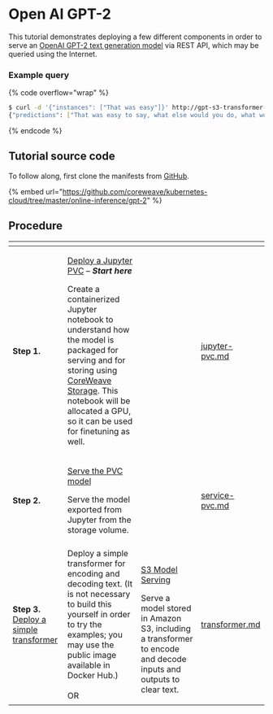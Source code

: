 # Open AI GPT-2

This tutorial demonstrates deploying a few different components in order to serve an [OpenAI GPT-2 text generation model](https://github.com/openai/gpt-2) via REST API, which may be queried using the Internet.

### Example query

{% code overflow="wrap" %}
```bash
$ curl -d '{"instances": ["That was easy"]}' http://gpt-s3-transformer-default.tenant-test.knative.chi.coreweave.com/v1/models/gpt-s3:predict
{"predictions": ["That was easy to say, what else would you do, what would you do, would you say to your daughter and say to her, 'Where is the work you're doing, where is the work you're working on, and how are you doing it?' and she was like, 'I'm not going to be here, I can't do it!' and she became, you know, frustrated. And I think there's a different type of anxiety. There's this self-pity that comes in, and that's also why they call their child a 'brilliant' child.\n\nShe was always saying that when she was a little girl, there was something really important to do. But she really doesn't go. She knows that whatever she does, when she's ready, she's going to go into any school or program and that she's going to do. And she really needs to do that, because it's just so much more exciting to her now.\n\nIt made her less able to put her mind at the 'solution' to her child's difficulties \u2013 even as she had more opportunities than I or anyone could ever do, and at a time when we were trying a lot of things to find the balance in the world. And I"]}
```
{% endcode %}

## Tutorial source code

To follow along, first clone the manifests from [GitHub](https://github.com/coreweave/kubernetes-cloud/tree/master/online-inference/gpt-2).

{% embed url="https://github.com/coreweave/kubernetes-cloud/tree/master/online-inference/gpt-2" %}

## Procedure

<table data-card-size="large" data-view="cards"><thead><tr><th></th><th></th><th></th><th data-hidden data-card-target data-type="content-ref"></th></tr></thead><tbody><tr><td><strong>Step 1.</strong></td><td><p><a href="jupyter-pvc.md">Deploy a Jupyter PVC</a> – <em><strong>Start here</strong></em></p><p></p><p>Create a containerized Jupyter notebook to understand how the model is packaged for serving and for storing using <a href="../../../../../storage/storage/#shared-filesystem">CoreWeave Storage</a>. This notebook will be allocated a GPU, so it can be used for finetuning as well.</p></td><td></td><td><a href="jupyter-pvc.md">jupyter-pvc.md</a></td></tr><tr><td><strong>Step 2.</strong></td><td><p><a href="service-pvc.md">Serve the PVC model</a></p><p></p><p>Serve the model exported from Jupyter from the storage volume.</p></td><td></td><td><a href="service-pvc.md">service-pvc.md</a></td></tr><tr><td><strong>Step 3.</strong> <a href="transformer.md">Deploy a simple transformer</a></td><td>Deploy a simple transformer for encoding and decoding text. (It is not necessary to build this yourself in order to try the examples; you may use the public image available in Docker Hub.)<br><br>OR</td><td><p><br><a href="service-s3.md">S3 Model Serving</a></p><p>Serve a model stored in Amazon S3, including a transformer to encode and decode inputs and outputs to clear text.<br></p></td><td><a href="transformer.md">transformer.md</a></td></tr></tbody></table>
